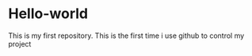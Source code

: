 # Hello-world
This is my first repository.
This is the first time i use github to control my project
